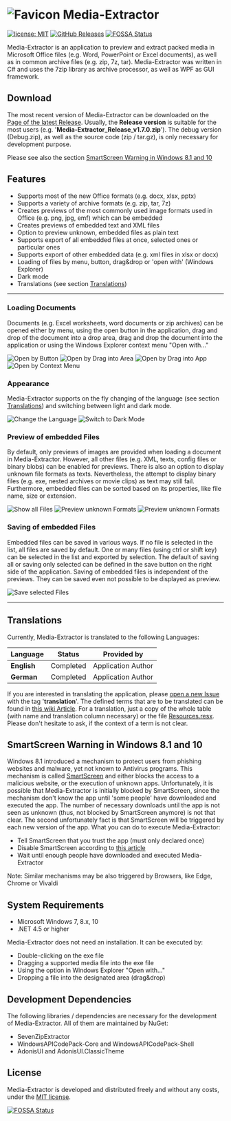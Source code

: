# ![Favicon](./MediaExtractor/media/readme/icon32.png) Media-Extractor

[![license: MIT](https://img.shields.io/github/license/rabanti-github/media-extractor.svg)](https://opensource.org/licenses/MIT)
[![GitHub Releases](https://img.shields.io/github/downloads/rabanti-github/media-extractor/latest/total.svg)](https://github.com/rabanti-github/Media-Extractor/releases/latest)
[![FOSSA Status](https://app.fossa.io/api/projects/git%2Bgithub.com%2Frabanti-github%2FMedia-Extractor.svg?type=shield)](https://app.fossa.io/projects/git%2Bgithub.com%2Frabanti-github%2FMedia-Extractor?ref=badge_shield)

Media-Extractor is an application to preview and extract packed media in Microsoft Office files (e.g. Word, PowerPoint or Excel documents), as well as in common archive files (e.g. zip, 7z, tar). Media-Extractor was written in C# and uses the 7zip library as archive processor, as well as WPF as GUI framework.

## Download

The most recent version of Media-Extractor can be downloaded on the [Page of the latest Release](https://github.com/rabanti-github/Media-Extractor/releases/latest).
Usually, the **Release version** is suitable for the most users (e.g. '**Media-Extractor_Release_v1.7.0.zip**').
The debug version (Debug.zip), as well as the source code (zip / tar.gz), is only necessary for development purpose.

Please see also the section [SmartScreen Warning in Windows 8.1 and 10](#-SmartScreen-Warning-in-Windows-8.1-and-10)


## Features

* Supports most of the new Office formats (e.g. docx, xlsx, pptx)
* Supports a variety of archive formats (e.g. zip, tar, 7z)
* Creates previews of the most commonly used image formats used in Office (e.g. png, jpg, emf) which can be embedded
* Creates previews of embedded text and XML files
* Option to preview unknown, embedded files as plain text
* Supports export of all embedded files at once, selected ones or particular ones
* Supports export of other embedded data (e.g. xml files in xlsx or docx)
* Loading of files by menu, button, drag&drop or 'open with' (Windows Explorer)
* Dark mode
* Translations (see section [Translations](#-Translations))

---

### Loading Documents

Documents (e.g. Excel worksheets, word documents or zip archives) can be opened either by menu, using the open button in the application, drag and drop of the document into a drop area, drag and drop the document into the application or using the Windows Explorer context menu "Open with..."

![Open by Button](./MediaExtractor/media/readme/button_open.gif)
![Open by Drag into Area](./MediaExtractor/media/readme/drag_open.gif)
![Open by Drag into App](./MediaExtractor/media/readme/drag_app_open.gif)
![Open by Context Menu](./MediaExtractor/media/readme/context_open.gif)

### Appearance

Media-Extractor supports on the fly changing of the language (see section [Translations](#-Translations)) and switching between light and dark mode.

![Change the Language](./MediaExtractor/media/readme/change_locale.gif)
![Switch to Dark Mode](./MediaExtractor/media/readme/dark_mode.gif)

### Preview of embedded Files

By default, only previews of images are provided when loading a document in Media-Extractor. However, all other files (e.g. XML, texts, config files or binary blobs) can be enabled for previews. There is also an option to display unknown file formats as texts. Nevertheless, the attempt to display binary files (e.g. exe, nested archives or movie clips) as text may still fail.
Furthermore, embedded files can be sorted based on its properties, like file name, size or extension.

![Show all Files](./MediaExtractor/media/readme/show_all_files.gif)
![Preview unknown Formats](./MediaExtractor/media/readme/preview_unknown_formats.gif)
![Preview unknown Formats](./MediaExtractor/media/readme/sort_files.gif)

### Saving of embedded Files

Embedded files can be saved in various ways. If no file is selected in the list, all files are saved by default. One or many files (using ctrl or shift key) can be selected in the list and exported by selection. The default of saving all or saving only selected can be defined in the save button on the right side of the application.
Saving of embedded files is independent of the previews. They can be saved even not possible to be displayed as preview.

![Save selected Files](./MediaExtractor/media/readme/save_all_files.gif)

---

## Translations

Currently, Media-Extractor is translated to the following Languages:

| Language | Status    | Provided by        |
| -------- | --------- | ------------------ |
| **English**  | Completed | Application Author |
| **German**   | Completed | Application Author |

If you are interested in translating the application, please [open a new Issue](https://github.com/rabanti-github/Media-Extractor/issues/new) with the tag '**translation**'. The defined terms that are to be translated can be found in [this wiki Article](https://github.com/rabanti-github/Media-Extractor/wiki/Translation-Template).
For a translation, just a copy of the whole table (with name and translation column necessary) or the file [Resources.resx](https://github.com/rabanti-github/Media-Extractor/blob/master/MediaExtractor/Properties/Resources.resx). Please don't hesitate to ask, if the context of a term is not clear.

## SmartScreen Warning in Windows 8.1 and 10

Windows 8.1 introduced a mechanism to protect users from phishing websites and malware, yet not known to Antivirus programs. This mechanism is called [SmartScreen](https://support.microsoft.com/en-us/help/17443/microsoft-edge-smartscreen-faq) and either blocks the access to a malicious website, or the execution of unknown apps.
Unfortunately, it is possible that Media-Extractor is initially blocked by SmartScreen, since the mechanism don't know the app until 'some people' have downloaded and executed the app. The number of necessary downloads until the app is not seen as unknown (thus, not blocked by SmartScreen anymore) is not that clear.
The second unfortunately fact is that SmartScreen will be triggered by each new version of the app.
What you can do to execute Media-Extractor:

* Tell SmartScreen that you trust the app (must only declared once)
* Disable SmartScreen according to [this article](https://support.microsoft.com/en-us/help/17443/microsoft-edge-smartscreen-faq)
* Wait until enough people have downloaded and executed Media-Extractor

Note: Similar mechanisms may be also triggered by Browsers, like Edge, Chrome or Vivaldi

## System Requirements

* Microsoft Windows 7, 8.x, 10
* .NET 4.5 or higher

Media-Extractor does not need an installation. It can be executed by:

* Double-clicking on the exe file
* Dragging a supported media file into the exe file
* Using the option in Windows Explorer "Open with..."
* Dropping a file into the designated area (drag&drop)

## Development Dependencies

The following libraries / dependencies are necessary for the development of Media-Extractor. All of them are maintained by NuGet:

* SevenZipExtractor
* WindowsAPICodePack-Core and WindowsAPICodePack-Shell
* AdonisUI and AdonisUI.ClassicTheme

## License

Media-Extractor is developed and distributed freely and without any costs, under the [MIT license](https://opensource.org/licenses/MIT).

[![FOSSA Status](https://app.fossa.io/api/projects/git%2Bgithub.com%2Frabanti-github%2FMedia-Extractor.svg?type=large)](https://app.fossa.io/projects/git%2Bgithub.com%2Frabanti-github%2FMedia-Extractor?ref=badge_large)
